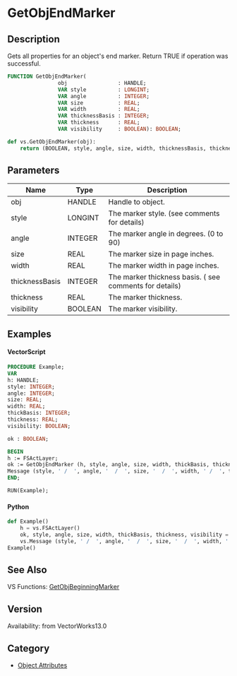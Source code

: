 # GetObjEndMarker

## Description
Gets all properties for an object's end marker. Return TRUE if operation was successful.

```pascal
FUNCTION GetObjEndMarker(
				obj                : HANDLE;
				VAR style          : LONGINT;
				VAR angle          : INTEGER;
				VAR size           : REAL;
				VAR width          : REAL;
				VAR thicknessBasis : INTEGER;
				VAR thickness      : REAL;
				VAR visibility     : BOOLEAN): BOOLEAN;
```

```python
def vs.GetObjEndMarker(obj):
    return (BOOLEAN, style, angle, size, width, thicknessBasis, thickness, visibility)
```

## Parameters
|Name|Type|Description|
|---|---|---|
|obj|HANDLE|Handle to object.|
|style|LONGINT|The marker style. (see comments for details)|
|angle|INTEGER|The marker angle in degrees. (0 to 90)|
|size|REAL|The marker size in page inches.|
|width|REAL|The marker width in page inches.|
|thicknessBasis|INTEGER|The marker thickness basis. ( see comments for details)|
|thickness|REAL|The marker thickness.|
|visibility|BOOLEAN|The marker visibility.|

## Examples
#### VectorScript ####
```pascal
PROCEDURE Example;
VAR
h: HANDLE;
style: INTEGER;
angle: INTEGER;
size: REAL;
width: REAL;
thickBasis: INTEGER;
thickness: REAL;
visibility: BOOLEAN;

ok : BOOLEAN;

BEGIN
h := FSActLayer;
ok := GetObjEndMarker (h, style, angle, size, width, thickBasis, thickness, visibility);
Message (style, ' /  ', angle, '  /  ', size, '  /  ', width, ' /  ', thickBasis, ' /  ', thickness, ' /  ', visibility);
END;

RUN(Example);
```
#### Python ####
```python
def Example()
	h = vs.FSActLayer()
	ok, style, angle, size, width, thickBasis, thickness, visibility = vs.GetObjEndMarker (h)
	vs.Message (style, ' /  ', angle, '  /  ', size, '  /  ', width, ' /  ', thickBasis, ' /  ', thickness, ' /  ', visibility)
Example()
```

## See Also
VS Functions:
[GetObjBeginningMarker](GetObjBeginningMarker.md)

## Version
Availability: from VectorWorks13.0

## Category
* [Object Attributes](../Categories/Object%20Attributes.md)
